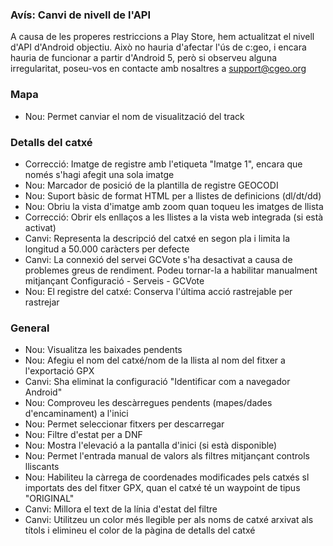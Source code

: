 
### Avís: Canvi de nivell de l'API
A causa de les properes restriccions a Play Store, hem actualitzat el nivell d'API d'Android objectiu. Això no hauria d'afectar l'ús de c:geo, i encara hauria de funcionar a partir d'Android 5, però si observeu alguna irregularitat, poseu-vos en contacte amb nosaltres a support@cgeo.org

### Mapa
- Nou: Permet canviar el nom de visualització del track

### Detalls del catxé
- Correcció: Imatge de registre amb l'etiqueta "Imatge 1", encara que només s'hagi afegit una sola imatge
- Nou: Marcador de posició de la plantilla de registre GEOCODI
- Nou: Suport bàsic de format HTML per a llistes de definicions (dl/dt/dd)
- Nou: Obriu la vista d'imatge amb zoom quan toqueu les imatges de llista
- Correcció: Obrir els enllaços a les llistes a la vista web integrada (si està activat)
- Canvi: Representa la descripció del catxé en segon pla i limita la longitud a 50.000 caràcters per defecte
- Canvi: La connexió del servei GCVote s'ha desactivat a causa de problemes greus de rendiment. Podeu tornar-la a habilitar manualment mitjançant Configuració - Serveis - GCVote
- Nou: El registre del catxé: Conserva l'última acció rastrejable per rastrejar

### General
- Nou: Visualitza les baixades pendents
- Nou: Afegiu el nom del catxé/nom de la llista al nom del fitxer a l'exportació GPX
- Canvi: Sha eliminat la configuració "Identificar com a navegador Android"
- Nou: Comproveu les descàrregues pendents (mapes/dades d'encaminament) a l'inici
- Nou: Permet seleccionar fitxers per descarregar
- Nou: Filtre d'estat per a DNF
- Nou: Mostra l'elevació a la pantalla d'inici (si està disponible)
- Nou: Permet l'entrada manual de valors als filtres mitjançant controls lliscants
- Nou: Habiliteu la càrrega de coordenades modificades pels catxés sl importats des del fitxer GPX, quan el catxé té un waypoint de tipus "ORIGINAL"
- Canvi: Millora el text de la línia d'estat del filtre
- Canvi: Utilitzeu un color més llegible per als noms de catxé arxivat als títols i elimineu el color de la pàgina de detalls del catxé
